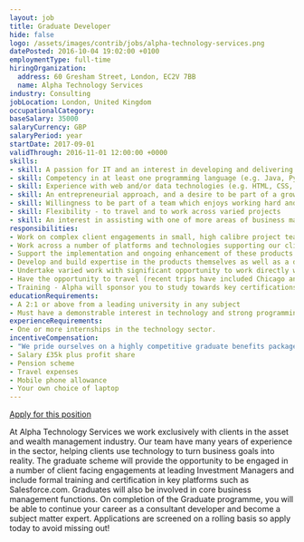 ```yaml
---
layout: job
title: Graduate Developer
hide: false
logo: /assets/images/contrib/jobs/alpha-technology-services.png
datePosted: 2016-10-04 19:02:00 +0100
employmentType: full-time
hiringOrganization:
  address: 60 Gresham Street, London, EC2V 7BB
  name: Alpha Technology Services
industry: Consulting
jobLocation: London, United Kingdom
occupationalCategory:
baseSalary: 35000
salaryCurrency: GBP
salaryPeriod: year
startDate: 2017-09-01
validThrough: 2016-11-01 12:00:00 +0000
skills:
- skill: A passion for IT and an interest in developing and delivering leading edge technologies, especially cloud based technologies
- skill: Competency in at least one programming language (e.g. Java, Python, Javascript)
- skill: Experience with web and/or data technologies (e.g. HTML, CSS, SQL)
- skill: An entrepreneurial approach, and a desire to be part of a growing business
- skill: Willingness to be part of a team which enjoys working hard and socialising together
- skill: Flexibility - to travel and to work across varied projects
- skill: An interest in assisting with one of more areas of business management such as recruitment, marketing and social media engagement
responsibilities:
- Work on complex client engagements in small, high calibre project teams
- Work across a number of platforms and technologies supporting our clients’ distribution functions such as CRM (Salesforce.com), Web, Mobile, Marketing Automation, BI and Document Management tools
- Support the implementation and ongoing enhancement of these products
- Develop and build expertise in the products themselves as well as a detailed understanding of the business requirements and context of their usage
- Undertake varied work with significant opportunity to work directly with senior clients and high performing project teams
- Have the opportunity to travel (recent trips have included Chicago and New York)
- Training - Alpha will sponsor you to study towards key certifications including Salesforce ADM201 and DEV 401. In addition, there will be the opportunity to undergo industry based training to build expertise in the Investment Management industry.
educationRequirements:
- A 2:1 or above from a leading university in any subject
- Must have a demonstrable interest in technology and strong programming ability.
experienceRequirements:
- One or more internships in the technology sector.
incentiveCompensation:
- "We pride ourselves on a highly competitive graduate benefits package, including but not limited to:"
- Salary £35k plus profit share
- Pension scheme
- Travel expenses
- Mobile phone allowance
- Your own choice of laptop
---
```

[Apply for this position](https://brightnetwork.formstack.com/forms/alpha_technology_services_graduate_application_form)

At Alpha Technology Services we work exclusively with clients in the asset and wealth management industry. Our team have many years of experience in the sector, helping clients use technology to turn business goals into reality. The graduate scheme will provide the opportunity to be engaged in a number of client facing engagements at leading Investment Managers and include formal training and certification in key platforms such as Salesforce.com. Graduates will also be involved in core business management functions. On completion of the Graduate programme, you will be able to continue your career as a consultant developer and become a subject matter expert. Applications are screened on a rolling basis so apply today to avoid missing out!
